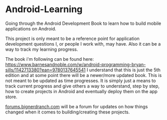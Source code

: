 # Android-Learning
Going through the Android Development Book to learn how to build mobile applications on Android. 

This project is only meant to be a reference point for application development questions I, or people I work with, may have. Also it can be a way to track my learning progress. 

The book i'm following can be found here: https://www.barnesandnoble.com/w/android-programming-bryan-sills/1142713380?ean=9780137645541
I understand that this is just the 5th edition and at some point there will be a newer/more updated book. This is not meant to be updated as time progresses. It is simply just a means to track current progress and give others a way to understand, step by step, how to create projects in Android and eventually deploy them on the app store. 

[forums.bignerdranch.com](https://forums.bignerdranch.com/) will be a forum for updates on how things changed when it comes to building/creating these projects. 
